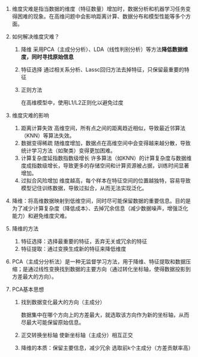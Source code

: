 1. 维度灾难是指当数据的维度（特征数量）增加时，数据分析和机器学习任务变得困难的现象。在高维问题中会影响距离计算、数据分布和模型性能等多个方面。

2. 如何解决维度灾难？

   1. 降维
      采用PCA（主成分分析）、LDA（线性判别分析）等方法**降低数据维度，同时寻找原始信息**

   2. 特征选择
      通过相关系分析、Lassc回归方法去掉特征，只保留最重要的特征

   3. 正则方法

      在高维模型中，使用L1/L2正则化以避免过度

3. 维度灾难的影响
   1. 距离计算失效
      高维空间，所有点之间的距离趋近相似，导致最近邻算法（KNN）等算法失效。
   2. 数据变得稀疏
      随维度增加，数据点在高维空间中会变得越来越分散，导致统计学习方法（如聚类）变得更加困难。
   3. 计算复杂度延指数指数级增长
      许多算法（如KNN）的计算复杂度与数据维度成指数级增长，导致更多的存储空间和计算资源被占据，训练时间显著增加。
   4. 过拟合风险增加
      维度越高，每个样本在特征空间的位置越独特，容易导致模型记住训练数据，导致过拟合，从而无法实现泛化。

4. 降维：将高维数据映射到低维空间，同时尽可能保留数据的重要信息。目的是为了减少计算复杂度（降低成本）、去掉冗余信息（减少数据噪声，增强泛化能力）和避免维度灾难。

5. 降维的方法

   1. 特征选择：选择最重要的特征，丢弃无关或冗余的特征
   2. 特征提取：通过变换生成新的特征来降低维度

6. PCA（主成分分析法）是一种无监督学习方法，用于降维、特征提取和数据压缩；是通过线性变换找到数据的主要方向（通过转化坐标轴，使得数据投影到方差最大的方向）。

7. PCA基本思想

   1. 找到数据变化最大的方向（主成分）

      数据集中在哪个方向上的方差最大，就选取该方向作为新的坐标轴，从而尽最大可能保留原始信息。

   2. 正交转换坐标轴
      使新坐标轴（主成分）相互正交

   3. 降维的本质：保留主要信息，减少冗余
      选取前k个主成分（方差贡献率高）

